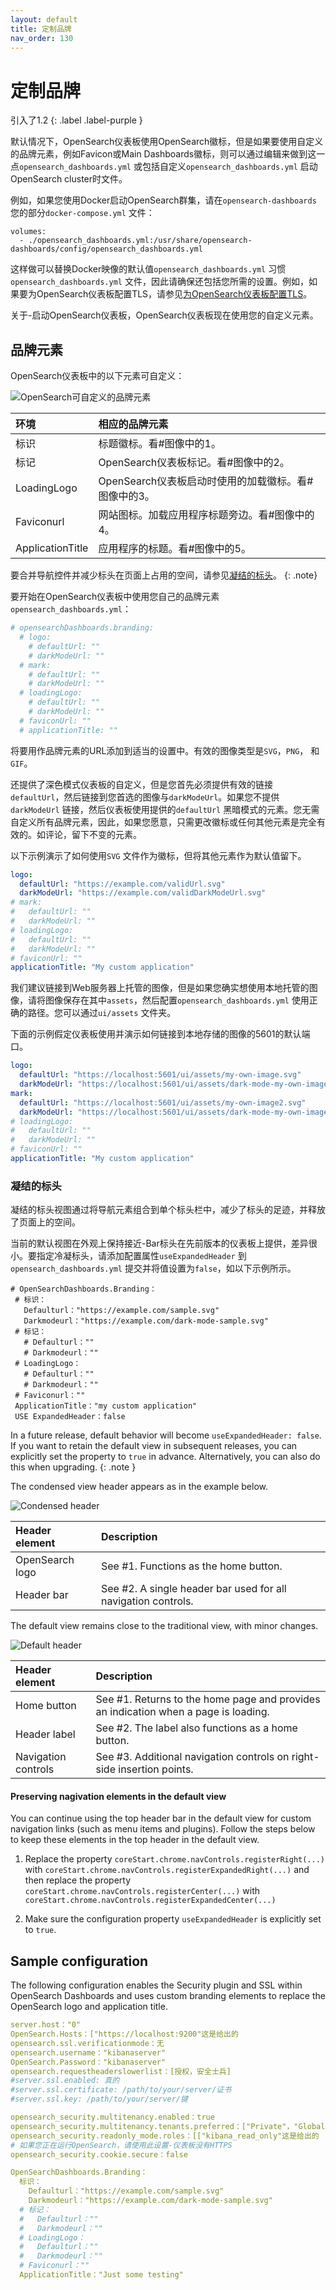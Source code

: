 ```yaml
---
layout: default
title: 定制品牌
nav_order: 130
---
```


# 定制品牌
引入了1.2
{: .label .label-purple }

默认情况下，OpenSearch仪表板使用OpenSearch徽标，但是如果要使用自定义的品牌元素，例如Favicon或Main Dashboards徽标，则可以通过编辑来做到这一点`opensearch_dashboards.yml` 或包括自定义`opensearch_dashboards.yml` 启动OpenSearch cluster时文件。

例如，如果您使用Docker启动OpenSearch群集，请在`opensearch-dashboards` 您的部分`docker-compose.yml` 文件：

```
volumes:
  - ./opensearch_dashboards.yml:/usr/share/opensearch-dashboards/config/opensearch_dashboards.yml
```

这样做可以替换Docker映像的默认值`opensearch_dashboards.yml` 习惯`opensearch_dashboards.yml` 文件，因此请确保还包括您所需的设置。例如，如果要为OpenSearch仪表板配置TLS，请参见[为OpenSearch仪表板配置TLS]({{site.url}}{{site.baseurl}}/dashboards/install/tls)。

关于-启动OpenSearch仪表板，OpenSearch仪表板现在使用您的自定义元素。

## 品牌元素

OpenSearch仪表板中的以下元素可自定义：

![OpenSearch可自定义的品牌元素]({{site.url}}{{site.baseurl}}/images/dashboards-branding-labels.png)

环境| 相应的品牌元素
:--- | :---
标识| 标题徽标。看#图像中的1。
标记| OpenSearch仪表板标记。看#图像中的2。
LoadingLogo| OpenSearch仪表板启动时使用的加载徽标。看#图像中的3。
Faviconurl| 网站图标。加载应用程序标题旁边。看#图像中的4。
ApplicationTitle| 应用程序的标题。看#图像中的5。

要合并导航控件并减少标头在页面上占用的空间，请参见[凝结的标头](#condensed-header)。
{: .note}

要开始在OpenSearch仪表板中使用您自己的品牌元素`opensearch_dashboards.yml`：

```yml
# opensearchDashboards.branding:
  # logo:
    # defaultUrl: ""
    # darkModeUrl: ""
  # mark:
    # defaultUrl: ""
    # darkModeUrl: ""
  # loadingLogo:
    # defaultUrl: ""
    # darkModeUrl: ""
  # faviconUrl: ""
  # applicationTitle: ""
```

将要用作品牌元素的URL添加到适当的设置中。有效的图像类型是`SVG`，`PNG`， 和`GIF`。

还提供了深色模式仪表板的自定义，但是您首先必须提供有效的链接`defaultUrl`，然后链接到您首选的图像与`darkModeUrl`。如果您不提供`darkModeUrl` 链接，然后仪表板使用提供的`defaultUrl` 黑暗模式的元素。您无需自定义所有品牌元素，因此，如果您愿意，只需更改徽标或任何其他元素是完全有效的。如评论，留下不变的元素。

以下示例演示了如何使用`SVG` 文件作为徽标，但将其他元素作为默认值留下。

```yml
logo:
  defaultUrl: "https://example.com/validUrl.svg"
  darkModeUrl: "https://example.com/validDarkModeUrl.svg"
# mark:
#   defaultUrl: ""
#   darkModeUrl: ""
# loadingLogo:
#   defaultUrl: ""
#   darkModeUrl: ""
# faviconUrl: ""
applicationTitle: "My custom application"
```

我们建议链接到Web服务器上托管的图像，但是如果您确实想使用本地托管的图像，请将图像保存在其中`assets`，然后配置`opensearch_dashboards.yml` 使用正确的路径。您可以通过`ui/assets` 文件夹。

下面的示例假定仪表板使用并演示如何链接到本地存储的图像的5601的默认端口。

```yml
logo:
  defaultUrl: "https://localhost:5601/ui/assets/my-own-image.svg"
  darkModeUrl: "https://localhost:5601/ui/assets/dark-mode-my-own-image.svg"
mark:
  defaultUrl: "https://localhost:5601/ui/assets/my-own-image2.svg"
  darkModeUrl: "https://localhost:5601/ui/assets/dark-mode-my-own-image2.svg"
# loadingLogo:
#   defaultUrl: ""
#   darkModeUrl: ""
# faviconUrl: ""
applicationTitle: "My custom application"
```

### 凝结的标头

凝结的标头视图通过将导航元素组合到单个标头栏中，减少了标头的足迹，并释放了页面上的空间。

当前的默认视图在外观上保持接近-Bar标头在先前版本的仪表板上提供，差异很小。要指定冷凝标头，请添加配置属性`useExpandedHeader` 到`opensearch_dashboards.yml` 提交并将值设置为`false`，如以下示例所示。

 ```YML
# OpenSearchDashboards.Branding：
  # 标识：
    Defaulturl："https://example.com/sample.svg"
    Darkmodeurl："https://example.com/dark-mode-sample.svg"
  # 标记：
    # Defaulturl：""
    # Darkmodeurl：""
  # LoadingLogo：
    # Defaulturl：""
    # Darkmodeurl：""
  # Faviconurl：""
  ApplicationTitle："my custom application"
  USE ExpandedHeader：false
```

In a future release, default behavior will become `useExpandedHeader: false`. If you want to retain the default view in subsequent releases, you can explicitly set the property to `true` in advance. Alternatively, you can also do this when upgrading.
{: .note }

The condensed view header appears as in the example below.

![Condensed header]({{site.url}}{{site.baseurl}}/images/DBs-Condensed.jpeg)

Header element | Description
:--- | :---
OpenSearch logo | See #1. Functions as the home button.
Header bar | See #2. A single header bar used for all navigation controls.

The default view remains close to the traditional view, with minor changes.

![Default header]({{site.url}}{{site.baseurl}}/images/DBs-Traditional.jpeg)

Header element | Description
:--- | :---
Home button | See #1. Returns to the home page and provides an indication when a page is loading.
Header label | See #2. The label also functions as a home button.
Navigation controls | See #3. Additional navigation controls on right-side insertion points.

#### Preserving nagivation elements in the default view

You can continue using the top header bar in the default view for custom navigation links (such as menu items and plugins). Follow the steps below to keep these elements in the top header in the default view.
1. Replace the property `coreStart.chrome.navControls.registerRight(...)` with `coreStart.chrome.navControls.registerExpandedRight(...)` and then replace the property  `coreStart.chrome.navControls.registerCenter(...)` with `coreStart.chrome.navControls.registerExpandedCenter(...)`

2. Make sure the configuration property `useExpandedHeader` is explicitly set to `true`.


## Sample configuration

The following configuration enables the Security plugin and SSL within OpenSearch Dashboards and uses custom branding elements to replace the OpenSearch logo and application title.

```yml
server.host："0"
OpenSearch.Hosts：["https://localhost:9200"这是给出的
opensearch.ssl.verificationmode：无
opensearch.username："kibanaserver"
OpenSearch.Password："kibanaserver"
opensearch.requestheaderslowerlist：[授权，安全士兵]
#server.ssl.enabled: 真的
#server.ssl.certificate: /path/to/your/server/证书
#server.ssl.key: /path/to/your/server/键

opensearch_security.multitenancy.enabled：true
opensearch_security.multitenancy.tenants.preferred：["Private"，"Global"这是给出的
opensearch_security.readonly_mode.roles：[["kibana_read_only"这是给出的
# 如果您正在运行OpenSearch，请使用此设置-仪表板没有HTTPS
opensearch_security.cookie.secure：false

OpenSearchDashboards.Branding：
  标识：
    Defaulturl："https://example.com/sample.svg"
    Darkmodeurl："https://example.com/dark-mode-sample.svg"
  # 标记：
  #   Defaulturl：""
  #   Darkmodeurl：""
  # LoadingLogo：
  #   Defaulturl：""
  #   Darkmodeurl：""
  # Faviconurl：""
  ApplicationTitle："Just some testing"
```

